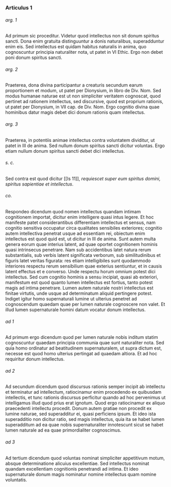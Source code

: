 ### Articulus 1

###### arg. 1
Ad primum sic proceditur. Videtur quod intellectus non sit donum spiritus sancti. Dona enim gratuita distinguuntur a donis naturalibus, superadduntur enim eis. Sed intellectus est quidam habitus naturalis in anima, quo cognoscuntur principia naturaliter nota, ut patet in VI Ethic. Ergo non debet poni donum spiritus sancti.

###### arg. 2
Praeterea, dona divina participantur a creaturis secundum earum proportionem et modum, ut patet per Dionysium, in libro de Div. Nom. Sed modus humanae naturae est ut non simpliciter veritatem cognoscat, quod pertinet ad rationem intellectus, sed discursive, quod est proprium rationis, ut patet per Dionysium, in VII cap. de Div. Nom. Ergo cognitio divina quae hominibus datur magis debet dici donum rationis quam intellectus.

###### arg. 3
Praeterea, in potentiis animae intellectus contra voluntatem dividitur, ut patet in III de anima. Sed nullum donum spiritus sancti dicitur voluntas. Ergo etiam nullum donum spiritus sancti debet dici intellectus.

###### s. c.
Sed contra est quod dicitur [[Is 11]], *requiescet super eum spiritus domini, spiritus sapientiae et intellectus*.

###### co.
Respondeo dicendum quod nomen intellectus quandam intimam cognitionem importat, dicitur enim intelligere quasi intus legere. Et hoc manifeste patet considerantibus differentiam intellectus et sensus, nam cognitio sensitiva occupatur circa qualitates sensibiles exteriores; cognitio autem intellectiva penetrat usque ad essentiam rei, obiectum enim intellectus est quod quid est, ut dicitur in III de anima. Sunt autem multa genera eorum quae interius latent, ad quae oportet cognitionem hominis quasi intrinsecus penetrare. Nam sub accidentibus latet natura rerum substantialis, sub verbis latent significata verborum, sub similitudinibus et figuris latet veritas figurata: res etiam intelligibiles sunt quodammodo interiores respectu rerum sensibilium quae exterius sentiuntur, et in causis latent effectus et e converso. Unde respectu horum omnium potest dici intellectus. Sed cum cognitio hominis a sensu incipiat, quasi ab exteriori, manifestum est quod quanto lumen intellectus est fortius, tanto potest magis ad intima penetrare. Lumen autem naturale nostri intellectus est finitae virtutis, unde usque ad determinatum aliquid pertingere potest. Indiget igitur homo supernaturali lumine ut ulterius penetret ad cognoscendum quaedam quae per lumen naturale cognoscere non valet. Et illud lumen supernaturale homini datum vocatur donum intellectus.

###### ad 1
Ad primum ergo dicendum quod per lumen naturale nobis inditum statim cognoscuntur quaedam principia communia quae sunt naturaliter nota. Sed quia homo ordinatur ad beatitudinem supernaturalem, ut supra dictum est, necesse est quod homo ulterius pertingat ad quaedam altiora. Et ad hoc requiritur donum intellectus.

###### ad 2
Ad secundum dicendum quod discursus rationis semper incipit ab intellectu et terminatur ad intellectum, ratiocinamur enim procedendo ex quibusdam intellectis, et tunc rationis discursus perficitur quando ad hoc pervenimus ut intelligamus illud quod prius erat ignotum. Quod ergo ratiocinamur ex aliquo praecedenti intellectu procedit. Donum autem gratiae non procedit ex lumine naturae, sed superadditur ei, quasi perficiens ipsum. Et ideo ista superadditio non dicitur ratio, sed magis intellectus, quia ita se habet lumen superadditum ad ea quae nobis supernaturaliter innotescunt sicut se habet lumen naturale ad ea quae primordialiter cognoscimus.

###### ad 3
Ad tertium dicendum quod voluntas nominat simpliciter appetitivum motum, absque determinatione alicuius excellentiae. Sed intellectus nominat quandam excellentiam cognitionis penetrandi ad intima. Et ideo supernaturale donum magis nominatur nomine intellectus quam nomine voluntatis.

